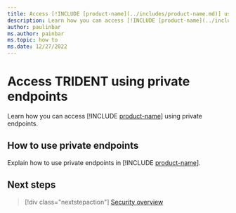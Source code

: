 ```yaml
---
title: Access [!INCLUDE [product-name](../includes/product-name.md)] using private endpoints
description: Learn how you can access [!INCLUDE [product-name](../includes/product-name.md)] using private endpoints.
author: paulinbar
ms.author: painbar
ms.topic: how to
ms.date: 12/27/2022
---
```


# Access TRIDENT using private endpoints

Learn how you can access [!INCLUDE [product-name](../includes/product-name.md)] using private endpoints.

## How to use private endpoints

Explain how to use private endpoints in [!INCLUDE [product-name](../includes/product-name.md)].

## Next steps

>[!div class="nextstepaction"]
>[Security overview](security-overview.md)
